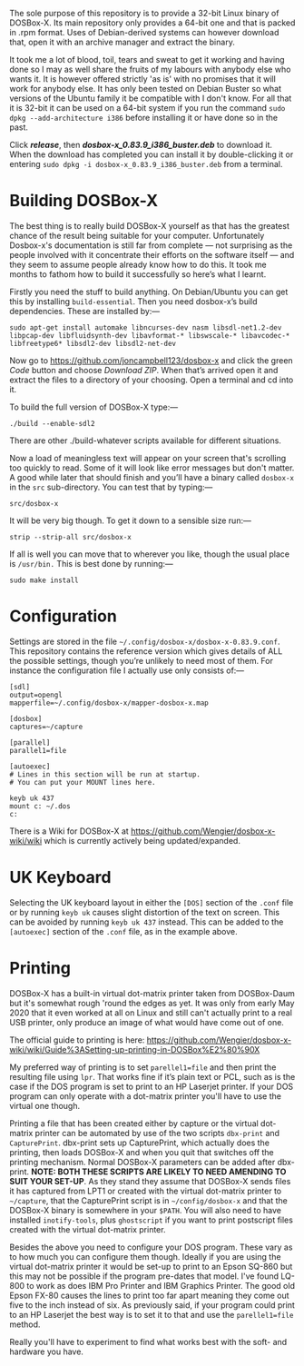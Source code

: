 The sole purpose of this repository is to provide a 32-bit Linux binary of DOSBox-X. Its main repository only provides a 64-bit one and that is packed in .rpm format. Uses of Debian-derived systems can however download that, open it with an archive manager and extract the binary.

It took me a lot of blood, toil, tears and sweat to get it working and having done so I may as well share the fruits of my labours with anybody else who wants it.  It is however offered strictly 'as is' with no promises that it will work for anybody else.  It has only been tested on Debian Buster so what versions of the Ubuntu family it be compatible with I don't know.  For all that it is 32-bit it can be used on a 64-bit system if you run the command `sudo dpkg --add-architecture i386` before installing it or have done so in the past.

Click __*release*__, then __*dosbox-x\_0.83.9\_i386\_buster.deb*__ to download it.  When the download has completed you can install it by double-clicking it or entering `sudo dpkg -i dosbox-x_0.83.9_i386_buster.deb` from a terminal.  


# Building DOSBox-X

The best thing is to really build DOSBox-X yourself as that has the greatest chance of the result being suitable for your computer.  Unfortunately Dosbox-x's documentation is still far from complete — not surprising as the people involved with it concentrate their efforts on the software itself — and they seem to assume people already know how to do this. It took me months to fathom how to build it successfully so here’s what I learnt.

Firstly you need the stuff to build anything. On Debian/Ubuntu you can get this by installing `build-essential`. Then you need dosbox-x’s build dependencies. These are installed by:—

	sudo apt-get install automake libncurses-dev nasm libsdl-net1.2-dev libpcap-dev libfluidsynth-dev libavformat-* libswscale-* libavcodec-* libfreetype6* libsdl2-dev libsdl2-net-dev

Now go to https://github.com/joncampbell123/dosbox-x and click the green *Code* button and choose *Download ZIP*. When that’s arrived open it and extract the files to a directory of your choosing. Open a terminal and cd into it.

To build the full version of DOSBox-X type:—

	./build --enable-sdl2

There are other ./build-whatever scripts available for different situations.

Now a load of meaningless text will appear on your screen that's scrolling too quickly to read.  Some of it will look like error messages but don't matter.  A good while later that should finish and you’ll have a binary called `dosbox-x` in the `src` sub-directory. You can test that by typing:—

	src/dosbox-x

It will be very big though.  To get it down to a sensible size run:—

    strip --strip-all src/dosbox-x

If all is well you can move that to wherever you like, though the usual place is `/usr/bin.`  This is best done by running:— 

    sudo make install


# Configuration

Settings are stored in the file `~/.config/dosbox-x/dosbox-x-0.83.9.conf`.  This repository contains the reference version which gives details of ALL the possible settings, though you’re unlikely to need most of them. For instance the configuration file I actually use only consists of:—

```
[sdl]
output=opengl
mapperfile=~/.config/dosbox-x/mapper-dosbox-x.map

[dosbox]
captures=~/capture

[parallel]
parallel1=file

[autoexec]
# Lines in this section will be run at startup.
# You can put your MOUNT lines here.

keyb uk 437
mount c: ~/.dos
c:
```

There is a Wiki for DOSBox-X at https://github.com/Wengier/dosbox-x-wiki/wiki which is currently actively being updated/expanded.


# UK Keyboard

Selecting the UK keyboard layout in either the `[DOS]` section of the `.conf` file or by running `keyb uk` causes slight distortion of the text on screen.  This can be avoided by running `keyb uk 437` instead.  This can be added to the `[autoexec]` section of the `.conf` file, as in the example above.

# Printing

DOSBox-X has a built-in virtual dot-matrix printer taken from DOSBox-Daum but it's somewhat rough 'round the edges as yet.  It was only from early May 2020 that it even worked at all on Linux and still can't actually print to a real USB  printer, only produce an image of what would have come out of one. 

The official guide to printing is here:  https://github.com/Wengier/dosbox-x-wiki/wiki/Guide%3ASetting-up-printing-in-DOSBox%E2%80%90X

My preferred way of printing is to set `parellel1=file` and then print the resulting file using `lpr`. That works fine if it’s plain text or PCL, such as is the case if the DOS program is set to print to an HP Laserjet printer.  If your DOS program can only operate with a dot-matrix printer you'll have to use the virtual one though.

Printing a file that has been created either by capture or the virtual dot-matrix printer can be automated by use of the two scripts `dbx-print` and `CapturePrint`.  dbx-print sets up CapturePrint, which actually does the printing,  then loads DOSBox-X and when you quit that switches off the printing mechanism.  Normal DOSBox-X parameters can be added after dbx-print.  **NOTE:  BOTH THESE SCRIPTS ARE LIKELY TO NEED AMENDING TO SUIT YOUR SET-UP**.  As they stand they assume that DOSBox-X sends files it has captured from LPT1 or created with the virtual dot-matrix printer to `~/capture`, that the CapturePrint script is in `~/config/dosbox-x` and that the DOSBox-X binary is somewhere in your `$PATH`.  You will also need to have installed `inotify-tools`, plus `ghostscript` if you want to print postscript files created with the virtual dot-matrix printer.

Besides the above you need to configure your DOS program.  These vary as to how much you can configure them though.  Ideally if you are using the virtual dot-matrix printer it would be set-up to print to an Epson SQ-860 but this may not be possible if the program pre-dates that model.  I've found LQ-800 to work as does IBM Pro Printer and IBM Graphics Printer.  The good old Epson FX-80 causes the lines to print too far apart meaning they come out five to the inch instead of six.  As previously said, if your program could print to an HP Laserjet the best way is to set it to that and use the `parellel1=file` method.

Really you'll have to experiment to find what works best with the soft- and hardware you have.

